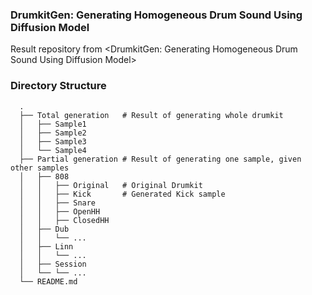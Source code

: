 ### DrumkitGen: Generating Homogeneous Drum Sound Using Diffusion Model
Result repository from <DrumkitGen: Generating Homogeneous Drum Sound Using Diffusion Model>

### Directory Structure
      .
      ├── Total generation   # Result of generating whole drumkit
      │   ├── Sample1
      │   ├── Sample2
      │   ├── Sample3
      │   └── Sample4
      ├── Partial generation # Result of generating one sample, given other samples
      │   ├── 808            
      │   │   ├── Original   # Original Drumkit 
      │   │   ├── Kick       # Generated Kick sample
      │   │   ├── Snare      
      │   │   ├── OpenHH
      │   │   ├── ClosedHH
      │   ├── Dub
      │   │   └── ...
      │   ├── Linn
      │   │   └── ...
      │   ├── Session
      │   └── └── ...
      └── README.md

